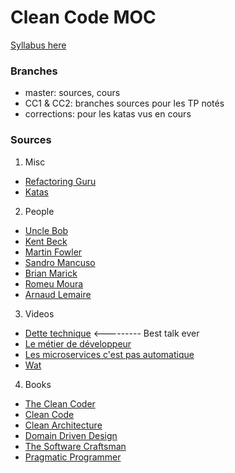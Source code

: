 # Clean Code MOC

[Syllabus here](https://gist.github.com/CaptpBdcht/c7b13598d16596204fbfccca2d403d6d)

### Branches

* master: sources, cours
* CC1 & CC2: branches sources pour les TP notés
* corrections: pour les katas vus en cours

### Sources

1. Misc
  - [Refactoring Guru](https://refactoring.guru/)
  - [Katas](https://codingdojo.org/)
2. People
  - [Uncle Bob](https://blog.cleancoder.com/)
  - [Kent Beck](https://www.kentbeck.com/)
  - [Martin Fowler](https://martinfowler.com/)
  - [Sandro Mancuso](https://twitter.com/sandromancuso?lang=fr)
  - [Brian Marick](https://twitter.com/marick?lang=fr)
  - [Romeu Moura](https://twitter.com/malk_zameth?lang=fr)
  - [Arnaud Lemaire](https://medium.com/@Lilobase)
3. Videos
  - [Dette technique](https://www.youtube.com/watch?v=VKe9EE4MUxk&t=493s) <--------- Best talk ever
  - [Le métier de développeur](https://www.youtube.com/watch?v=bQfumbBN6YQ)
  - [Les microservices c'est pas automatique](https://www.youtube.com/watch?v=F8C_iPGhHoI)
  - [Wat](https://www.destroyallsoftware.com/talks/wat)
4. Books
  - [The Clean Coder](https://www.amazon.fr/Clean-Coder-Conduct-Professional-Programmers/dp/0137081073/ref=sr_1_1?__mk_fr_FR=%C3%85M%C3%85%C5%BD%C3%95%C3%91&crid=1OZFGPPPCT4C4&dchild=1&keywords=the+clean+coder&qid=1601469872&sprefix=the+clean+coder%2Caps%2C150&sr=8-1)
  - [Clean Code](https://www.amazon.fr/Clean-Code-Handbook-Software-Craftsmanship/dp/0132350882/ref=sr_1_2?__mk_fr_FR=%C3%85M%C3%85%C5%BD%C3%95%C3%91&crid=1OZFGPPPCT4C4&dchild=1&keywords=the+clean+coder&qid=1601469872&sprefix=the+clean+coder%2Caps%2C150&sr=8-2)
  - [Clean Architecture](https://www.amazon.fr/Clean-Architecture-Craftsmans-Software-Structure/dp/0134494164/ref=sr_1_3?__mk_fr_FR=%C3%85M%C3%85%C5%BD%C3%95%C3%91&crid=1OZFGPPPCT4C4&dchild=1&keywords=the+clean+coder&qid=1601469872&sprefix=the+clean+coder%2Caps%2C150&sr=8-3)
  - [Domain Driven Design](https://www.amazon.fr/Domain-Driven-Design-Tackling-Complexity-Software/dp/0321125215/ref=sr_1_1?__mk_fr_FR=%C3%85M%C3%85%C5%BD%C3%95%C3%91&crid=7L6ENG7W4NMH&dchild=1&keywords=domain+driven+design&qid=1601469882&sprefix=domain+driv%2Caps%2C159&sr=8-1)
  - [The Software Craftsman](https://www.amazon.fr/Software-Craftsman-Professionalism-Pragmatism-Pride/dp/0134052501/ref=sr_1_1?__mk_fr_FR=%C3%85M%C3%85%C5%BD%C3%95%C3%91&crid=PQ99KI27X7IQ&dchild=1&keywords=software+craftmanship&qid=1601469889&sprefix=software+%2Caps%2C145&sr=8-1)
  - [Pragmatic Programmer](https://www.amazon.fr/Pragmatic-Programmer-Journeyman-Master/dp/020161622X/ref=sr_1_12?__mk_fr_FR=%C3%85M%C3%85%C5%BD%C3%95%C3%91&crid=PQ99KI27X7IQ&dchild=1&keywords=software+craftmanship&qid=1601469889&sprefix=software+%2Caps%2C145&sr=8-12)
